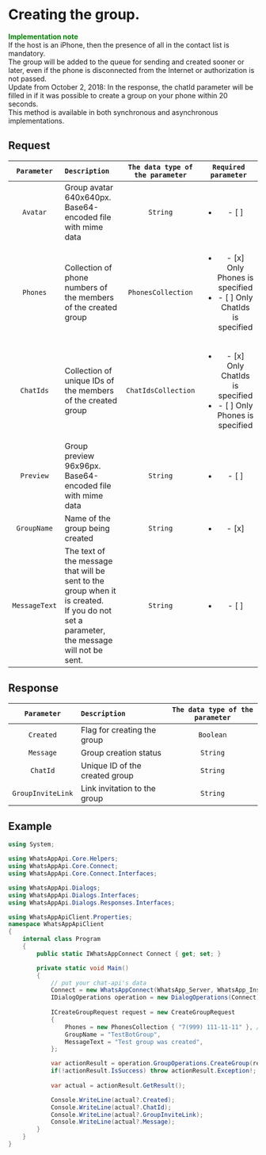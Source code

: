 # Creating the group.
**<span style="color:green">Implementation note</span>** <br/>
If the host is an iPhone, then the presence of all in the contact list is mandatory. <br/>
The group will be added to the queue for sending and created sooner or later, even if the phone is disconnected from the Internet or authorization is not passed. <br/>
Update from October 2, 2018: In the response, the chatId parameter will be filled in if it was possible to create a group on your phone within 20 seconds. <br/>
This method is available in both synchronous and asynchronous implementations.

## Request
| `Parameter` | `Description`                        | `The data type of the parameter` | `Required parameter` |
|:-----------:|:-------------------------------------|:--------------------------------:|:--------------------:|
| `Avatar`   | Group avatar 640x640px. <br/> Base64-encoded file with mime data | `String` | <ul><li>- [ ] </li></ul>
| `Phones`   | Collection of phone numbers of the members of the created group | `PhonesCollection` | <ul><li>- [x] Only Phones is specified</li><li>- [ ] Only ChatIds is specified</li></ul>
| `ChatIds`  | Collection of unique IDs of the members of the created group | `ChatIdsCollection` | <ul><li>- [x] Only ChatIds is specified</li><li>- [ ] Only Phones is specified</li></ul>
| `Preview`  | Group preview 96x96px. <br/> Base64-encoded file with mime data | `String` | <ul><li>- [ ] </li></ul>
| `GroupName`| Name of the group being created               | `String`               | <ul><li>- [x] </li></ul>
| `MessageText` | The text of the message that will be sent to the group when it is created. <br/> If you do not set a parameter, the message will not be sent. | `String` | <ul><li>- [ ] </li></ul>

## Response
| `Parameter`           | `Description`                                           | `The data type of the parameter` | 
|:---------------------:|:--------------------------------------------------------|:--------------------------------:|
| `Created`             | Flag for creating the group                             | `Boolean`
| `Message`             | Group creation status                                   | `String`
| `ChatId`              | Unique ID of the created group                          | `String`
| `GroupInviteLink`     | Link invitation to the group                            | `String`

## Example
```csharp
using System;

using WhatsAppApi.Core.Helpers;
using WhatsAppApi.Core.Connect;
using WhatsAppApi.Core.Connect.Interfaces;

using WhatsAppApi.Dialogs;
using WhatsAppApi.Dialogs.Interfaces;
using WhatsAppApi.Dialogs.Responses.Interfaces;

using WhatsAppApiClient.Properties;
namespace WhatsAppApiClient
{
    internal class Program
    {
        public static IWhatsAppConnect Connect { get; set; }

        private static void Main()
        {
            // put your chat-api's data
            Connect = new WhatsAppConnect(WhatsApp_Server, WhatsApp_Instance, WhatsApp_Token); 
            IDialogOperations operation = new DialogOperations(Сonnect);
            
            ICreateGroupRequest request = new CreateGroupRequest 
            {
                Phones = new PhonesCollection { "7(999) 111-11-11" }, // or ChatIds = new ChatIdsCollection{ "79991111111@c.us" },
                GroupName = "TestBotGroup",
                MessageText = "Test group was created",
            };

            var actionResult = operation.GroupOperations.CreateGroup(request);
            if(!actionResult.IsSuccess) throw actionResult.Exception!;
            
            var actual = actionResult.GetResult();

            Console.WriteLine(actual?.Created);
            Console.WriteLine(actual?.ChatId);
            Console.WriteLine(actual?.GroupInviteLink);
            Console.WriteLine(actual?.Message);
        }
    }
}
```



